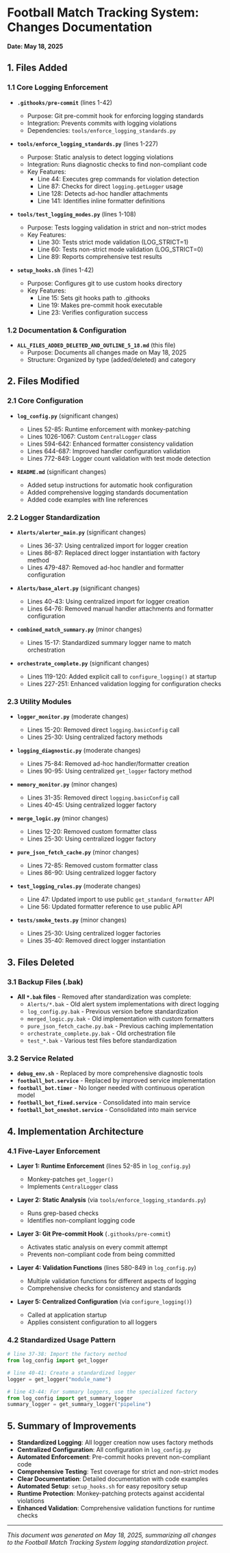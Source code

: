 # Football Match Tracking System: Changes Documentation
**Date: May 18, 2025**

## 1. Files Added

### 1.1 Core Logging Enforcement
- **`.githooks/pre-commit`** (lines 1-42)
  - Purpose: Git pre-commit hook for enforcing logging standards
  - Integration: Prevents commits with logging violations
  - Dependencies: `tools/enforce_logging_standards.py`

- **`tools/enforce_logging_standards.py`** (lines 1-227)
  - Purpose: Static analysis to detect logging violations
  - Integration: Runs diagnostic checks to find non-compliant code
  - Key Features:
    - Line 44: Executes grep commands for violation detection
    - Line 87: Checks for direct `logging.getLogger` usage
    - Line 128: Detects ad-hoc handler attachments
    - Line 141: Identifies inline formatter definitions

- **`tools/test_logging_modes.py`** (lines 1-108)
  - Purpose: Tests logging validation in strict and non-strict modes
  - Key Features:
    - Line 30: Tests strict mode validation (LOG_STRICT=1)
    - Line 60: Tests non-strict mode validation (LOG_STRICT=0)
    - Line 89: Reports comprehensive test results

- **`setup_hooks.sh`** (lines 1-42)
  - Purpose: Configures git to use custom hooks directory
  - Key Features:
    - Line 15: Sets git hooks path to .githooks
    - Line 19: Makes pre-commit hook executable
    - Line 23: Verifies configuration success

### 1.2 Documentation & Configuration
- **`ALL_FILES_ADDED_DELETED_AND_OUTLINE_5_18.md`** (this file)
  - Purpose: Documents all changes made on May 18, 2025
  - Structure: Organized by type (added/deleted) and category

## 2. Files Modified

### 2.1 Core Configuration
- **`log_config.py`** (significant changes)
  - Lines 52-85: Runtime enforcement with monkey-patching
  - Lines 1026-1067: Custom `CentralLogger` class
  - Lines 594-642: Enhanced formatter consistency validation
  - Lines 644-687: Improved handler configuration validation
  - Lines 772-849: Logger count validation with test mode detection

- **`README.md`** (significant changes)
  - Added setup instructions for automatic hook configuration
  - Added comprehensive logging standards documentation
  - Added code examples with line references

### 2.2 Logger Standardization
- **`Alerts/alerter_main.py`** (significant changes)
  - Lines 36-37: Using centralized import for logger creation
  - Lines 86-87: Replaced direct logger instantiation with factory method
  - Lines 479-487: Removed ad-hoc handler and formatter configuration

- **`Alerts/base_alert.py`** (significant changes)
  - Lines 40-43: Using centralized import for logger creation
  - Lines 64-76: Removed manual handler attachments and formatter configuration

- **`combined_match_summary.py`** (minor changes)
  - Lines 15-17: Standardized summary logger name to match orchestration

- **`orchestrate_complete.py`** (significant changes)
  - Lines 119-120: Added explicit call to `configure_logging()` at startup
  - Lines 227-251: Enhanced validation logging for configuration checks

### 2.3 Utility Modules
- **`logger_monitor.py`** (moderate changes)
  - Lines 15-20: Removed direct `logging.basicConfig` call
  - Lines 25-30: Using centralized factory methods

- **`logging_diagnostic.py`** (moderate changes)
  - Lines 75-84: Removed ad-hoc handler/formatter creation
  - Lines 90-95: Using centralized `get_logger` factory method

- **`memory_monitor.py`** (minor changes)
  - Lines 31-35: Removed direct `logging.basicConfig` call
  - Lines 40-45: Using centralized logger factory

- **`merge_logic.py`** (minor changes)
  - Lines 12-20: Removed custom formatter class
  - Lines 25-30: Using centralized logger factory

- **`pure_json_fetch_cache.py`** (minor changes)
  - Lines 72-85: Removed custom formatter class
  - Lines 86-90: Using centralized logger factory

- **`test_logging_rules.py`** (moderate changes)
  - Line 47: Updated import to use public `get_standard_formatter` API
  - Line 56: Updated formatter reference to use public API

- **`tests/smoke_tests.py`** (minor changes)
  - Lines 25-30: Using centralized logger factories
  - Lines 35-40: Removed direct logger instantiation

## 3. Files Deleted

### 3.1 Backup Files (.bak)
- **All `*.bak` files** - Removed after standardization was complete:
  - `Alerts/*.bak` - Old alert system implementations with direct logging
  - `log_config.py.bak` - Previous version before standardization
  - `merged_logic.py.bak` - Old implementation with custom formatters
  - `pure_json_fetch_cache.py.bak` - Previous caching implementation
  - `orchestrate_complete.py.bak` - Old orchestration file
  - `test_*.bak` - Various test files before standardization

### 3.2 Service Related
- **`debug_env.sh`** - Replaced by more comprehensive diagnostic tools
- **`football_bot.service`** - Replaced by improved service implementation
- **`football_bot.timer`** - No longer needed with continuous operation model
- **`football_bot_fixed.service`** - Consolidated into main service
- **`football_bot_oneshot.service`** - Consolidated into main service

## 4. Implementation Architecture

### 4.1 Five-Layer Enforcement
- **Layer 1: Runtime Enforcement** (lines 52-85 in `log_config.py`)
  - Monkey-patches `get_logger()`
  - Implements `CentralLogger` class

- **Layer 2: Static Analysis** (via `tools/enforce_logging_standards.py`)
  - Runs grep-based checks
  - Identifies non-compliant logging code

- **Layer 3: Git Pre-commit Hook** (`.githooks/pre-commit`)
  - Activates static analysis on every commit attempt
  - Prevents non-compliant code from being committed

- **Layer 4: Validation Functions** (lines 580-849 in `log_config.py`)
  - Multiple validation functions for different aspects of logging
  - Comprehensive checks for consistency and standards

- **Layer 5: Centralized Configuration** (via `configure_logging()`)
  - Called at application startup
  - Applies consistent configuration to all loggers

### 4.2 Standardized Usage Pattern
```python
# line 37-38: Import the factory method
from log_config import get_logger

# line 40-41: Create a standardized logger
logger = get_logger("module_name")

# line 43-44: For summary loggers, use the specialized factory
from log_config import get_summary_logger
summary_logger = get_summary_logger("pipeline")
```

## 5. Summary of Improvements

- **Standardized Logging**: All logger creation now uses factory methods
- **Centralized Configuration**: All configuration in `log_config.py`
- **Automated Enforcement**: Pre-commit hooks prevent non-compliant code
- **Comprehensive Testing**: Test coverage for strict and non-strict modes
- **Clear Documentation**: Detailed documentation with code examples
- **Automated Setup**: `setup_hooks.sh` for easy repository setup
- **Runtime Protection**: Monkey-patching protects against accidental violations
- **Enhanced Validation**: Comprehensive validation functions for runtime checks

---

*This document was generated on May 18, 2025, summarizing all changes to the Football Match Tracking System logging standardization project.*
